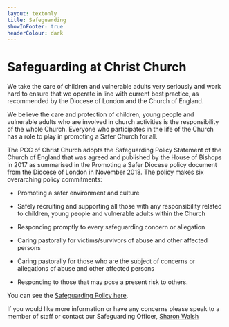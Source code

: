 ```yaml
---
layout: textonly
title: Safeguarding
showInFooter: true
headerColour: dark
---
```

Safeguarding at Christ Church
=========================================

We take the care of children and vulnerable adults very seriously and work hard to ensure that we operate in line with current best practice, as recommended by the Diocese of London and the Church of England.

We believe the care and protection of children, young people and vulnerable adults who are involved in church activities is the responsibility of the whole Church. Everyone who participates in the life of the Church has a role to play in promoting a Safer Church for all.

The PCC of Christ Church adopts the Safeguarding Policy Statement of the Church of England that was agreed and published by the House of Bishops in 2017 as summarised in the Promoting a Safer Diocese policy document from the Diocese of London in November 2018. The policy makes six overarching policy commitments:

* Promoting a safer environment and culture

* Safely recruiting and supporting all those with any responsibility related to children, young people and vulnerable adults within the Church

* Responding promptly to every safeguarding concern or allegation

* Caring pastorally for victims/survivors of abuse and other affected persons

* Caring pastorally for those who are the subject of concerns or allegations of abuse and other affected persons

* Responding to those that may pose a present risk to others.

You can see the [Safeguarding Policy here](/assets/downloads/PromotingSaferChurchWeb.pdf).

If you would like more information or have any concerns please speak to a member of staff or contact our Safeguarding Officer, [Sharon Walsh](mailto:sharon@christchurchmayfair.org)

